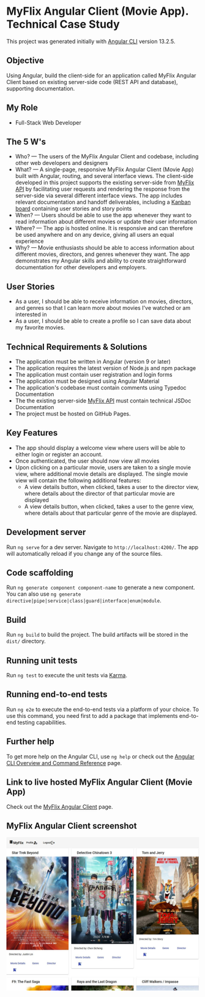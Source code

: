 # MyFlix Angular Client (Movie App). Technical Case Study

This project was generated initially with [Angular CLI](https://github.com/angular/angular-cli) version 13.2.5.

## Objective
Using Angular, build the client-side for an application called MyFlix Angular Client based on existing server-side code (REST API and database), supporting documentation.

## My Role
- Full-Stack Web Developer

## The 5 W's
- Who? — The users of the MyFlix Angular Client and codebase, including other web developers and designers
- What? — A single-page, responsive MyFlix Angular Client (Movie App) built with Angular, routing, and several interface views. The client-side developed in this project supports the existing server-side from [MyFlix API](https://github.com/nickbalan/myflix) by facilitating user requests and rendering the response from the server-side via several different interface views. The app includes relevant documentation and handoff deliverables, including a [Kanban board](https://trello.com/b/uaMESjar/a6-movie-app-kanban-project) containing user stories and story points
- When? — Users should be able to use the app whenever they want to read information about different movies or update their user information
- Where? — The app is hosted online. It is responsive and can therefore be used anywhere and on any device, giving all users an equal experience
- Why? — Movie enthusiasts should be able to access information about different movies, directors, and genres whenever they want. The app demonstrates my Angular skills and ability to create straightforward documentation for other developers and employers.

## User Stories
- As a user, I should be able to receive information on movies, directors, and genres so that I can learn more about movies I've watched or am interested in
- As a user, I should be able to create a profile so I can save data about my favorite movies.

## Technical Requirements & Solutions
- The application must be written in Angular (version 9 or later)  
- The application requires the latest version of Node.js and npm package  
- The application must contain user registration and login forms  
- The application must be designed using Angular Material   
- The application's codebase must contain comments using Typedoc Documentation 
- The the existing server-side [MyFlix API](https://github.com/nickbalan/myflix) must contain technical JSDoc Documentation
- The project must be hosted on GitHub Pages.

## Key Features  
- The app should display a welcome view where users will be able to either login or register an account.  
- Once authenticated, the user should now view all movies
- Upon clicking on a particular movie, users are taken to a single movie view, where additional movie details are displayed. The single movie view will contain the following additional features:   
  - A view details button, when clicked, takes a user to the director view​, where details about the director of that particular movie are displayed 
  - A view details button, when clicked, takes a user to the ​genre view​, where details about that particular genre of the movie are displayed. 

## Development server
Run `ng serve` for a dev server. Navigate to `http://localhost:4200/`. The app will automatically reload if you change any of the source files.

## Code scaffolding
Run `ng generate component component-name` to generate a new component. You can also use `ng generate directive|pipe|service|class|guard|interface|enum|module`.

## Build
Run `ng build` to build the project. The build artifacts will be stored in the `dist/` directory.

## Running unit tests
Run `ng test` to execute the unit tests via [Karma](https://karma-runner.github.io).

## Running end-to-end tests
Run `ng e2e` to execute the end-to-end tests via a platform of your choice. To use this command, you need first to add a package that implements end-to-end testing capabilities.

## Further help
To get more help on the Angular CLI, use `ng help` or check out the [Angular CLI Overview and Command Reference](https://angular.io/cli) page.

## Link to live hosted MyFlix Angular Client (Movie App)
Check out the [MyFlix Angular Client](https://nickbalan.github.io/myflix-angular-client) page.

## MyFlix Angular Client screenshot

![Livescreen](src/assets/img/Livescreen_MyFlix_Angular_Client.JPG)
